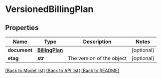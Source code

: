 # VersionedBillingPlan

## Properties
Name | Type | Description | Notes
------------ | ------------- | ------------- | -------------
**document** | [**BillingPlan**](BillingPlan.md) |  | [optional] 
**etag** | **str** | The version of the object | [optional] 

[[Back to Model list]](../README.md#documentation-for-models) [[Back to API list]](../README.md#documentation-for-api-endpoints) [[Back to README]](../README.md)

